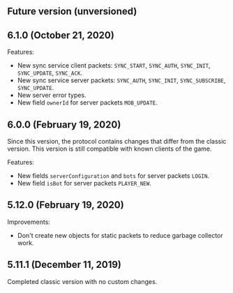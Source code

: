 ## Future version (unversioned)

## 6.1.0 (October 21, 2020)

Features:

- New sync service client packets: `SYNC_START`, `SYNC_AUTH`, `SYNC_INIT`, `SYNC_UPDATE`, `SYNC_ACK`.
- New sync service server packets: `SYNC_AUTH`, `SYNC_INIT`, `SYNC_SUBSCRIBE`, `SYNC_UPDATE`.
- New server error types.
- New field `ownerId` for server packets `MOB_UPDATE`.

## 6.0.0 (February 19, 2020)

Since this version, the protocol contains changes that differ from the classic version. This version is still compatible with known clients of the game.

Features:

- New fields `serverConfiguration` and `bots` for server packets `LOGIN`.
- New field `isBot` for server packets `PLAYER_NEW`.

## 5.12.0 (February 19, 2020)

Improvements:

- Don't create new objects for static packets to reduce garbage collector work.

## 5.11.1 (December 11, 2019)

Completed classic version with no custom changes.

